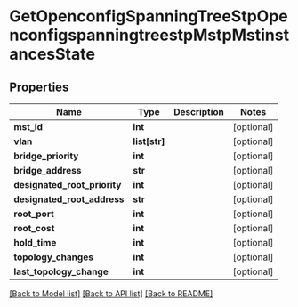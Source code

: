# GetOpenconfigSpanningTreeStpOpenconfigspanningtreestpMstpMstinstancesState

## Properties
Name | Type | Description | Notes
------------ | ------------- | ------------- | -------------
**mst_id** | **int** |  | [optional] 
**vlan** | **list[str]** |  | [optional] 
**bridge_priority** | **int** |  | [optional] 
**bridge_address** | **str** |  | [optional] 
**designated_root_priority** | **int** |  | [optional] 
**designated_root_address** | **str** |  | [optional] 
**root_port** | **int** |  | [optional] 
**root_cost** | **int** |  | [optional] 
**hold_time** | **int** |  | [optional] 
**topology_changes** | **int** |  | [optional] 
**last_topology_change** | **int** |  | [optional] 

[[Back to Model list]](../README.md#documentation-for-models) [[Back to API list]](../README.md#documentation-for-api-endpoints) [[Back to README]](../README.md)


